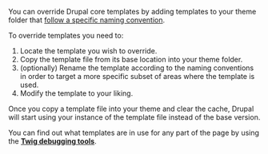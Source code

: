 You can override Drupal core templates by adding templates to your theme folder that [follow a specific naming convention](/node/2354645).

To override templates you need to:

1. Locate the template you wish to override.
2. Copy the template file from its base location into your theme folder.
3. (optionally) Rename the template according to the naming conventions in order to target a more specific subset of areas where the template is used.
4. Modify the template to your liking.

Once you copy a template file into your theme and clear the cache, Drupal will start using your instance of the template file instead of the base version.

You can find out what templates are in use for any part of the page by using the **[Twig debugging tools](/node/2358785)**.